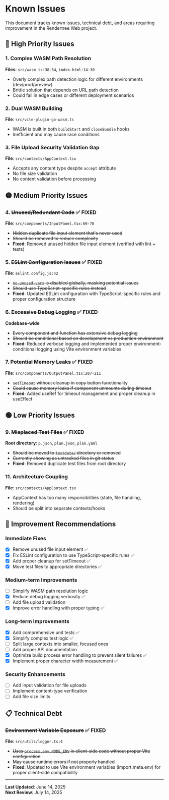 # Known Issues

This document tracks known issues, technical debt, and areas requiring improvement in the Rendertree Web project.

## 🔴 High Priority Issues

### 1. Complex WASM Path Resolution
**Files**: `src/wasm.ts:38-54`, `index.html:14-30`
- Overly complex path detection logic for different environments (dev/prod/preview)
- Brittle solution that depends on URL path detection
- Could fail in edge cases or different deployment scenarios

### 2. Dual WASM Building
**File**: `src/vite-plugin-go-wasm.ts`
- WASM is built in both `buildStart` and `closeBundle` hooks
- Inefficient and may cause race conditions

### 3. File Upload Security Validation Gap
**File**: `src/contexts/AppContext.tsx`
- Accepts any content type despite `accept` attribute
- No file size validation
- No content validation before processing

## 🟡 Medium Priority Issues

### 4. ~~Unused/Redundant Code~~ ✅ **FIXED**
**File**: `src/components/InputPanel.tsx:69-78`
- ~~Hidden duplicate file input element that's never used~~
- ~~Should be removed to reduce complexity~~
- **Fixed**: Removed unused hidden file input element (verified with lint + tests)

### 5. ~~ESLint Configuration Issues~~ ✅ **FIXED**
**File**: `eslint.config.js:42`
- ~~`no-unused-vars` is disabled globally, masking potential issues~~
- ~~Should use TypeScript-specific rules instead~~
- **Fixed**: Updated ESLint configuration with TypeScript-specific rules and proper configuration structure

### 6. ~~Excessive Debug Logging~~ ✅ **FIXED**
**Codebase-wide**
- ~~Every component and function has extensive debug logging~~
- ~~Should be conditional based on development vs production environment~~
- **Fixed**: Reduced verbose logging and implemented proper environment-conditional logging using Vite environment variables

### 7. ~~Potential Memory Leaks~~ ✅ **FIXED**
**File**: `src/components/OutputPanel.tsx:207-211`
- ~~`setTimeout` without cleanup in copy button functionality~~
- ~~Could cause memory leaks if component unmounts during timeout~~
- **Fixed**: Added useRef for timeout management and proper cleanup in useEffect

## 🟢 Low Priority Issues

### 9. ~~Misplaced Test Files~~ ✅ **FIXED**
**Root directory**: `p.json`, `plan.json`, `plan.yaml`
- ~~Should be moved to `testdata/` directory or removed~~
- ~~Currently showing as untracked files in git status~~
- **Fixed**: Removed duplicate test files from root directory


### 11. Architecture Coupling
**File**: `src/contexts/AppContext.tsx`
- AppContext has too many responsibilities (state, file handling, rendering)
- Should be split into separate contexts/hooks

## 🔧 Improvement Recommendations

### Immediate Fixes
- [x] Remove unused file input element ✅
- [x] Fix ESLint configuration to use TypeScript-specific rules ✅
- [x] Add proper cleanup for setTimeout ✅
- [x] Move test files to appropriate directories ✅

### Medium-term Improvements
- [ ] Simplify WASM path resolution logic
- [x] Reduce debug logging verbosity ✅
- [ ] Add file upload validation
- [x] Improve error handling with proper typing ✅

### Long-term Improvements
- [x] Add comprehensive unit tests ✅
- [x] Simplify complex test logic ✅
- [ ] Split large contexts into smaller, focused ones
- [ ] Add proper API documentation
- [x] Optimize build process error handling to prevent silent failures ✅
- [x] Implement proper character width measurement ✅

### Security Enhancements
- [ ] Add input validation for file uploads
- [ ] Implement content-type verification
- [ ] Add file size limits

## 📋 Technical Debt

### ~~Environment Variable Exposure~~ ✅ **FIXED**
**File**: `src/utils/logger.ts:4`
- ~~Uses `process.env.NODE_ENV` in client-side code without proper Vite configuration~~
- ~~May cause runtime errors if not properly handled~~
- **Fixed**: Updated to use Vite environment variables (import.meta.env) for proper client-side compatibility

---

**Last Updated**: June 14, 2025  
**Next Review**: July 14, 2025